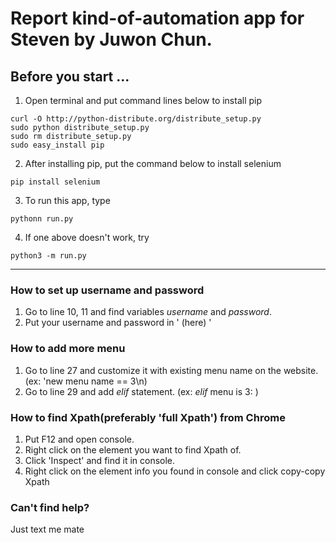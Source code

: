 # Report kind-of-automation app for Steven by Juwon Chun.

## <strong>Before you start ...</strong>
1. Open terminal and put command lines below to install pip
~~~
curl -O http://python-distribute.org/distribute_setup.py
sudo python distribute_setup.py
sudo rm distribute_setup.py
sudo easy_install pip
~~~
2. After installing pip, put the command below to install selenium
~~~
pip install selenium
~~~
3. To run this app, type 
~~~
pythonn run.py
~~~

4. If one above doesn't work, try
~~~
python3 -m run.py
~~~
***
### How to set up username and password
1. Go to line 10, 11 and find variables *username* and *password*.
2. Put your username and password in ' (here) '


### How to add more menu
1. Go to line 27 and customize it with existing menu name on the website. (ex: 'new menu name == 3\n)
2. Go to line 29 and add *elif* statement. (ex: *elif* menu is 3: )

### How to find Xpath(preferably 'full Xpath') from Chrome
1. Put F12 and open console.
2. Right click on the element you want to find Xpath of.
3. Click 'Inspect' and find it in console.
4. Right click on the element info you found in console and click copy-copy Xpath

### Can't find help?
Just text me mate